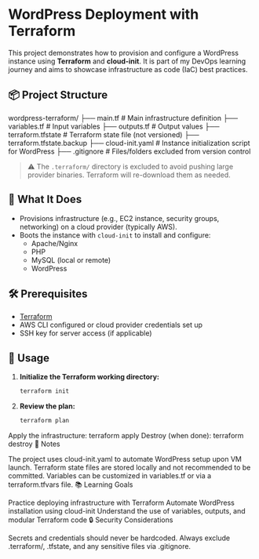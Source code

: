 # WordPress Deployment with Terraform

This project demonstrates how to provision and configure a WordPress instance using **Terraform** and **cloud-init**. It is part of my DevOps learning journey and aims to showcase infrastructure as code (IaC) best practices.

## 📦 Project Structure

wordpress-terraform/
├── main.tf # Main infrastructure definition
├── variables.tf # Input variables
├── outputs.tf # Output values
├── terraform.tfstate # Terraform state file (not versioned)
├── terraform.tfstate.backup
├── cloud-init.yaml # Instance initialization script for WordPress
├── .gitignore # Files/folders excluded from version control


> ⚠️ The `.terraform/` directory is excluded to avoid pushing large provider binaries. Terraform will re-download them as needed.

## 🚀 What It Does

- Provisions infrastructure (e.g., EC2 instance, security groups, networking) on a cloud provider (typically AWS).
- Boots the instance with `cloud-init` to install and configure:
  - Apache/Nginx
  - PHP
  - MySQL (local or remote)
  - WordPress

## 🛠 Prerequisites

- [Terraform](https://www.terraform.io/downloads.html)
- AWS CLI configured or cloud provider credentials set up
- SSH key for server access (if applicable)

## 🔧 Usage

1. **Initialize the Terraform working directory:**
   ```bash
   terraform init

2. **Review the plan:**
   ```bash
   terraform plan
Apply the infrastructure:
terraform apply
Destroy (when done):
terraform destroy
📄 Notes

The project uses cloud-init.yaml to automate WordPress setup upon VM launch.
Terraform state files are stored locally and not recommended to be committed.
Variables can be customized in variables.tf or via a terraform.tfvars file.
📚 Learning Goals

Practice deploying infrastructure with Terraform
Automate WordPress installation using cloud-init
Understand the use of variables, outputs, and modular Terraform code
🔒 Security Considerations

Secrets and credentials should never be hardcoded.
Always exclude .terraform/, .tfstate, and any sensitive files via .gitignore.
